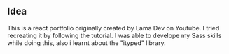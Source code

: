 ## Idea

This is a react portfolio originally created by Lama Dev on Youtube. I tried recreating it by following the tutorial. I was able to develope my Sass skills while doing this, also i learnt about the "ityped" library.
